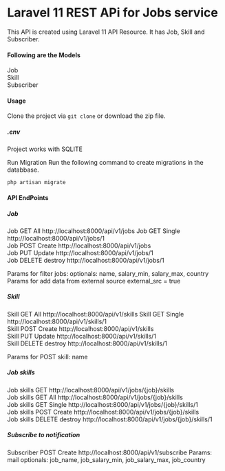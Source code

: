 # Laravel 11 REST APi for Jobs service

This API is created using Laravel 11 API Resource. It has Job, Skill and Subscriber.

#### Following are the Models

Job  
Skill  
Subscriber

#### Usage

Clone the project via `git clone` or download the zip file.

##### .env

Project works with SQLITE

Run Migration
Run the following command to create migrations in the databbase.

`php artisan migrate`

#### API EndPoints

##### Job

Job GET All http://localhost:8000/api/v1/jobs
Job GET Single http://localhost:8000/api/v1/jobs/1  
Job POST Create http://localhost:8000/api/v1/jobs  
Job PUT Update http://localhost:8000/api/v1/jobs/1  
Job DELETE destroy http://localhost:8000/api/v1/jobs/1

Params for filter jobs:
optionals: name, salary_min, salary_max, country  
Params for add data from external source
external_src = true

##### Skill

Skill GET All http://localhost:8000/api/v1/skills
Skill GET Single http://localhost:8000/api/v1/skills/1  
Skill POST Create http://localhost:8000/api/v1/skills  
Skill PUT Update http://localhost:8000/api/v1/skills/1  
Skill DELETE destroy http://localhost:8000/api/v1/skills/1

Params for POST skill:
name

##### Job skills

Job skills GET http://localhost:8000/api/v1/jobs/{job}/skills  
Job skills GET All http://localhost:8000/api/v1/jobs/{job}/skills  
Job skills GET Single http://localhost:8000/api/v1/jobs/{job}/skills/1  
Job skills POST Create http://localhost:8000/api/v1/jobs/{job}/skills  
Job skills DELETE destroy http://localhost:8000/api/v1/jobs/{job}/skills/1

##### Subscribe to notification

Subscriber POST Create http://localhost:8000/api/v1/subscribe
Params:
mail
optionals: job_name, job_salary_min, job_salary_max, job_country
